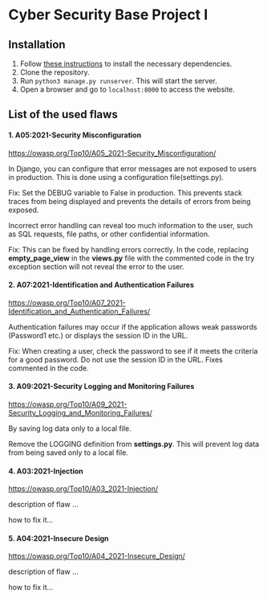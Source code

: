# Cyber Security Base Project I

## Installation

1. Follow [these instructions](https://cybersecuritybase.mooc.fi/installation-guide) to install the necessary dependencies.
2. Clone the repository.
3. Run `python3 manage.py runserver`. This will start the server.
4. Open a browser and go to `localhost:8000` to access the website.

## List of the used flaws

#### 1. A05:2021-Security Misconfiguration

https://owasp.org/Top10/A05_2021-Security_Misconfiguration/

In Django, you can configure that error messages are not exposed to users in production. This is done using a configuration file(settings.py).

Fix: Set the DEBUG variable to False in production. This prevents stack traces from being displayed and prevents the details of errors from being exposed.

Incorrect error handling can reveal too much information to the user, such as SQL requests, file paths, or other confidential information.

Fix: This can be fixed by handling errors correctly. In the code, replacing **empty_page_view** in the **views.py** file with the commented code in the try exception section will not reveal the error to the user.

#### 2. A07:2021-Identification and Authentication Failures

https://owasp.org/Top10/A07_2021-Identification_and_Authentication_Failures/

Authentication failures may occur if the application allows weak passwords (Password1 etc.) or displays the session ID in the URL.

Fix: When creating a user, check the password to see if it meets the criteria for a good password. Do not use the session ID in the URL. Fixes commented in the code.

#### 3. A09:2021-Security Logging and Monitoring Failures

https://owasp.org/Top10/A09_2021-Security_Logging_and_Monitoring_Failures/

By saving log data only to a local file.

Remove the LOGGING definition from **settings.py**. This will prevent log data from being saved only to a local file.

#### 4. A03:2021-Injection

https://owasp.org/Top10/A03_2021-Injection/

description of flaw ...

how to fix it...

#### 5. A04:2021-Insecure Design

https://owasp.org/Top10/A04_2021-Insecure_Design/

description of flaw ...

how to fix it...
